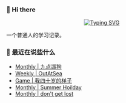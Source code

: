 ### 👋 Hi there
<div align="center">

[![Typing SVG](https://readme-typing-svg.herokuapp.com?lines=Stay+hungry%2C+Stay+foolish.;%E6%84%BF%E4%BA%BA%E4%B8%8E%E4%BA%BA%E9%83%BD%E8%83%BD%E5%A4%9F%E7%9C%9F%E8%AF%9A%E6%B2%9F%E9%80%9A%E3%80%82)](https://git.io/typing-svg)

</div>
一个普通人的学习记录。

### 📝 最近在说些什么
<!-- BLOG-POST-LIST:START -->
- [Monthly | 九点遛狗](https://shixiaocaia.fun/posts/945bd74e/)
- [Weekly | OutAtSea](https://shixiaocaia.fun/posts/f0aad15a/)
- [Game | 我四十岁的样子](https://shixiaocaia.fun/posts/5a70220d/)
- [Monthly | Summer Hoilday](https://shixiaocaia.fun/posts/5e64211e/)
- [Monthly | don&#39;t get lost](https://shixiaocaia.fun/posts/5cfb3774/)
<!-- BLOG-POST-LIST:END -->
